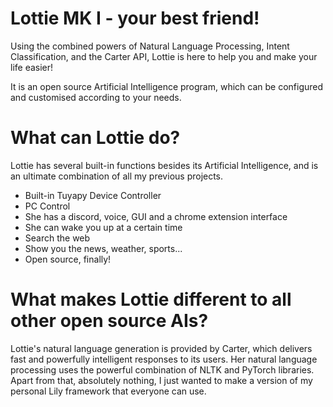 # Lottie MK I - your best friend!


Using the combined powers of Natural Language Processing, Intent Classification, and the Carter API, Lottie is here to help you and make your life easier!

It is an open source Artificial Intelligence program, which can be configured and customised according to your needs.

# What can Lottie do?

Lottie has several built-in functions besides its Artificial Intelligence, and is an ultimate combination of all my previous projects.

- Built-in Tuyapy Device Controller
- PC Control
- She has a discord, voice, GUI and a chrome extension interface
- She can wake you up at a certain time
- Search the web
- Show you the news, weather, sports...
- Open source, finally!

# What makes Lottie different to all other open source AIs?

Lottie's natural language generation is provided by Carter, which delivers fast and powerfully intelligent responses to its users. 
Her natural language processing uses the powerful combination of NLTK and PyTorch libraries.
Apart from that, absolutely nothing, I just wanted to make a version of my personal Lily framework that everyone can use.
